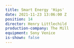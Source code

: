 ```yaml
---
title: Smart Energy 'Hips'
date: 2021-11-23 13:06:00 Z
position: 14
director: Henry Littlechild
production-company: The Mill
equipment: Sony Venice
is-shown: false
---
```


